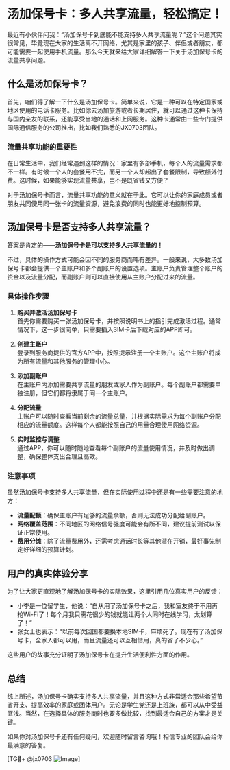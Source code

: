 # 汤加保号卡：多人共享流量，轻松搞定！

最近有小伙伴问我：“汤加保号卡到底能不能支持多人共享流量呢？”这个问题其实很常见，毕竟现在大家的生活离不开网络，尤其是家里的孩子、伴侣或者朋友，都可能需要一起使用手机流量。那么今天就来给大家详细解答一下关于汤加保号卡的流量共享问题。

## 什么是汤加保号卡？

首先，咱们得了解一下什么是汤加保号卡。简单来说，它是一种可以在特定国家或地区使用的电话卡服务。比如你去汤加旅游或者长期居住，就可以通过这种卡保持与国内亲友的联系，还能享受当地的通话和上网服务。这种卡通常由一些专门提供国际通信服务的公司推出，比如我们熟悉的JX0703团队。

### 流量共享功能的重要性

在日常生活中，我们经常遇到这样的情况：家里有多部手机，每个人的流量需求都不一样。有时候一个人的套餐用不完，而另一个人却超出了套餐限制，导致额外付费。这时候，如果能够实现流量共享，岂不是既省钱又方便？

对于汤加保号卡而言，流量共享功能的意义就在于此。它可以让你的家庭成员或者朋友共同使用同一张卡的流量资源，避免浪费的同时也能更好地控制预算。

## 汤加保号卡是否支持多人共享流量？

答案是肯定的——**汤加保号卡是可以支持多人共享流量的！**

不过，具体的操作方式可能会因不同的服务商而略有差异。一般来说，大多数汤加保号卡都会提供一个主账户和多个副账户的设置选项。主账户负责管理整个账户的资金以及流量分配，而副账户则可以直接使用从主账户分配过来的流量。

### 具体操作步骤

1. **购买并激活汤加保号卡**  
   首先你需要购买一张汤加保号卡，并按照说明书上的指引完成激活过程。通常情况下，这一步很简单，只需要插入SIM卡后下载对应的APP即可。

2. **创建主账户**  
   登录到服务商提供的官方APP中，按照提示注册一个主账户。这个主账户将成为所有流量和其他服务的管理中心。

3. **添加副账户**  
   在主账户内添加需要共享流量的朋友或家人作为副账户。每个副账户都需要单独注册，但它们都将隶属于同一个主账户。

4. **分配流量**  
   主账户可以随时查看当前剩余的流量总量，并根据实际需求为每个副账户分配相应的流量额度。这样每个人都能按照自己的用量合理使用网络资源。

5. **实时监控与调整**  
   通过APP，你可以随时随地查看每个副账户的流量使用情况，并及时做出调整，确保整体支出合理且高效。

### 注意事项

虽然汤加保号卡支持多人共享流量，但在实际使用过程中还是有一些需要注意的地方：

- **流量配额**：确保主账户有足够的流量余额，否则无法成功分配给副账户。
- **网络覆盖范围**：不同地区的网络信号强度可能会有所不同，建议提前测试以保证正常使用。
- **费用分摊**：除了流量费用外，还需考虑通话时长等其他潜在开销，最好事先制定好详细的预算计划。

## 用户的真实体验分享

为了让大家更直观地了解汤加保号卡的实际效果，这里引用几位真实用户的反馈：

- 小李是一位留学生，他说：“自从用了汤加保号卡之后，我和室友终于不用再抢Wi-Fi了！每个月我只需花很少的钱就能让两个人同时在线学习，太划算了！”
- 张女士也表示：“以前每次回国都要换本地SIM卡，麻烦死了。现在有了汤加保号卡，全家人都可以用，而且流量还可以互相借用，真的省了不少心。”

这些用户的故事充分证明了汤加保号卡在提升生活便利性方面的作用。

## 总结

综上所述，汤加保号卡确实支持多人共享流量，并且这种方式非常适合那些希望节省开支、提高效率的家庭或团体用户。无论是学生党还是上班族，都可以从中受益匪浅。当然，在选择具体的服务商时也要多做比较，找到最适合自己的方案才是关键。

如果你对汤加保号卡还有任何疑问，欢迎随时留言咨询哦！相信专业的团队会给你最满意的答复。

[TG💪+ @jx0703 ![Image](https://github.com/user-attachments/assets/dbca1d08-cadb-493c-b0ec-ad6f7a83f270)]
